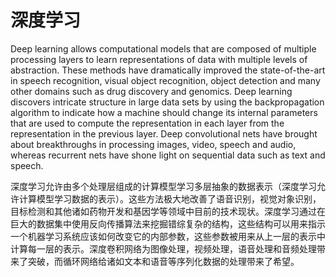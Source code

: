 # 深度学习
Deep learning allows computational models that are composed of multiple processing layers to learn representations of
data with multiple levels of abstraction. These methods have dramatically improved the state-of-the-art in speech recognition, visual object recognition, object detection and many other domains such as drug discovery and genomics. Deep
learning discovers intricate structure in large data sets by using the backpropagation algorithm to indicate how a machine
should change its internal parameters that are used to compute the representation in each layer from the representation in
the previous layer. Deep convolutional nets have brought about breakthroughs in processing images, video, speech and
audio, whereas recurrent nets have shone light on sequential data such as text and speech. 

深度学习允许由多个处理层组成的计算模型学习多层抽象的数据表示（深度学习允许计算模型学习数据的表示）。这些方法极大地改善了语音识别，视觉对象识别，目标检测和其他诸如药物开发和基因学等领域中目前的技术现状。深度学习通过在巨大的数据集中使用反向传播算法来挖掘错综复杂的结构，这些结构可以用来指示一个机器学习系统应该如何改变它的内部参数，这些参数被用来从上一层的表示中计算每一层的表示。深度卷积网络为图像处理，视频处理，语音处理和音频处理带来了突破，而循环网络给诸如文本和语音等序列化数据的处理带来了希望。
